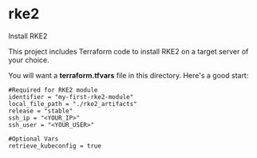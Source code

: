 # rke2
Install RKE2

This project includes Terraform code to install RKE2 on a target server of your choice.

You will want a __terraform.tfvars__ file in this directory.  Here's a good start:
```
#Required for RKE2 module
identifier = "my-first-rke2-module"
local_file_path = "./rke2_artifacts"
release = "stable"
ssh_ip = "<YOUR_IP>"
ssh_user = "<YOUR_USER>"

#Optional Vars
retrieve_kubeconfig = true
```
